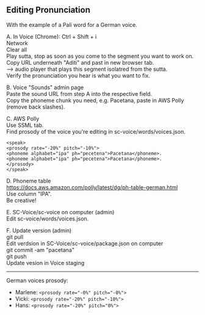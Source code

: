 ## Editing Pronunciation
With the example of a Pali word for a German voice.

A. In Voice (Chrome): Ctrl + Shift + i  
Network  
Clear all  
Play sutta, stop as soon as you come to the segment you want to work on.  
Copy URL underneath "Aditi" and past in new browser tab.  
--> audio player that plays this segment isolatred from the sutta.  
Verify the pronunciation you hear is what you want to fix.

B. Voice "Sounds" admin page  
Paste the sound URL from step A into the respective field.  
Copy the phoneme chunk you need, e.g. <phoneme alphabet="ipa" ph="pɐcetɐna">Pacetana</phoneme>, paste in AWS Polly (remove back slashes).

C. AWS Polly  
Use SSML tab.  
Find prosody of the voice you're editing in sc-voice/words/voices.json.  
```
<speak>
<prosody rate="-20%" pitch="-10%">
<phoneme alphabet="ipa" ph="pɐcetɐna">Pacetana</phoneme>.
<phoneme alphabet="ipa" ph="pɐcetɐna">Pacetana</phoneme>.
</prosody>
</speak>
```

D. Phoneme table  
https://docs.aws.amazon.com/polly/latest/dg/ph-table-german.html  
Use column "IPA".  
Be creative!

E. SC-Voice/sc-voice on computer (admin)  
Edit sc-voice/words/voices.json.

F. Update version (admin)  
git pull  
Edit verdsion in SC-Voice/sc-voice/package.json on computer  
git commit -am "pacetana"  
git push  
Update vesion in Voice staging

---
German voices prosody:
- Marlene: `<prosody rate="-0%" pitch="-0%">`
- Vicki: `<prosody rate="-20%" pitch="-10%">`
- Hans: `<prosody rate="-20%" pitch="0%">`
